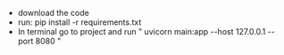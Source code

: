 - download the code
- run: pip install -r requirements.txt
- In terminal go to project and run " uvicorn main:app --host 127.0.0.1 --port 8080
"
